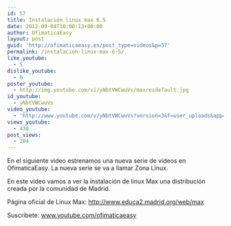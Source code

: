 ```yaml
---
id: 57
title: Instalación linux max 6.5
date: 2012-09-04T10:00:13+00:00
author: OfimaticaEasy
layout: post
guid: 'http://ofimaticaeasy.es/post_type=videos&p=57'
permalink: /instalacion-linux-max-6-5/
like_youtube:
  - 5
dislike_youtube:
  - 0
poster_youtube:
  - http://img.youtube.com/vi/yNbtVWCwuVs/maxresdefault.jpg
id_youtube:
  - yNbtVWCwuVs
video_youtube:
  - 'http://www.youtube.com/v/yNbtVWCwuVs?version=3&f=user_uploads&app=youtube_gdata'
views_youtube:
  - 430
post_views:
  - 284
---
```

En el siguiente video estrenamos una nueva serie de vídeos en OfimaticaEasy. La nueva serie se va a llamar Zona Linux.

En este video vamos a ver la instalación de linux Max una distribución creada por la comunidad de Madrid.

Página oficial de Linux Max: http://www.educa2.madrid.org/web/max
  
Suscribete: www.youtube.com/ofimaticaeasy
